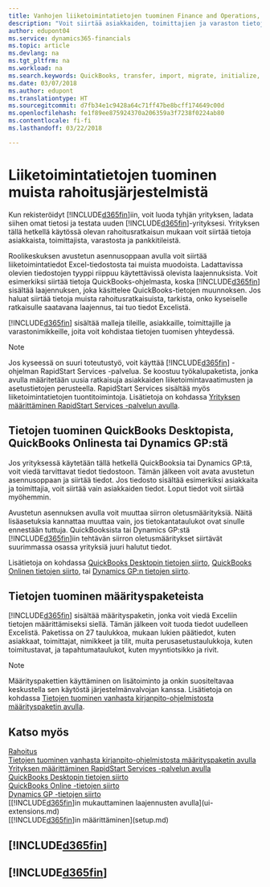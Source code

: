 ```yaml
---
title: Vanhojen liiketoimintatietojen tuominen Finance and Operations, Business editioniin | Microsoft Docs
description: "Voit siirtää asiakkaiden, toimittajien ja varaston tietoja esimerkiksi Excelistä, QuickBooksista tai Dynamics GP:stä Finance and Operations, Business editioniin."
author: edupont04
ms.service: dynamics365-financials
ms.topic: article
ms.devlang: na
ms.tgt_pltfrm: na
ms.workload: na
ms.search.keywords: QuickBooks, transfer, import, migrate, initialize, implement
ms.date: 03/07/2018
ms.author: edupont
ms.translationtype: HT
ms.sourcegitcommit: d7fb34e1c9428a64c71ff47be8bcff174649c00d
ms.openlocfilehash: fe1f89ee875924370a206359a3f7238f0224ab80
ms.contentlocale: fi-fi
ms.lasthandoff: 03/22/2018

---
```

# <a name="importing-business-data-from-other-finance-systems"></a>Liiketoimintatietojen tuominen muista rahoitusjärjestelmistä
Kun rekisteröidyt [!INCLUDE[d365fin](includes/d365fin_md.md)]iin, voit luoda tyhjän yrityksen, ladata siihen omat tietosi ja testata uuden [!INCLUDE[d365fin](includes/d365fin_md.md)]-yrityksesi. Yrityksen tällä hetkellä käytössä olevan rahoitusratkaisun mukaan voit siirtää tietoja asiakkaista, toimittajista, varastosta ja pankkitileistä.  

Roolikeskuksen avustetun asennusoppaan avulla voit siirtää liiketoimintatiedot Excel-tiedostosta tai muista muodoista. Ladattavissa olevien tiedostojen tyyppi riippuu käytettävissä olevista laajennuksista. Voit esimerkiksi siirtää tietoja QuickBooks-ohjelmasta, koska [!INCLUDE[d365fin](includes/d365fin_md.md)] sisältää laajennuksen, joka käsittelee QuickBooks-tietojen muunnoksen. Jos haluat siirtää tietoja muista rahoitusratkaisuista, tarkista, onko kyseiselle ratkaisulle saatavana laajennus, tai tuo tiedot Excelistä.  

[!INCLUDE[d365fin](includes/d365fin_md.md)] sisältää malleja tileille, asiakkaille, toimittajille ja varastonimikkeille, joita voit kohdistaa tietojen tuomisen yhteydessä.

> [!NOTE]  
> Jos kyseessä on suuri toteutustyö, voit käyttää [!INCLUDE[d365fin](includes/d365fin_md.md)] -ohjelman RapidStart Services -palvelua. Se koostuu työkalupaketista, jonka avulla määritetään uusia ratkaisuja asiakkaiden liiketoimintavaatimusten ja asetustietojen perusteella. RapidStart Services sisältää myös liiketoimintatietojen tuontitoimintoja. Lisätietoja on kohdassa [Yrityksen määrittäminen RapidStart Services -palvelun avulla](admin-set-up-a-company-with-rapidstart.md).  

## <a name="importing-data-from-quickbooks-desktop-quickbooks-online-or-dynamics-gp"></a>Tietojen tuominen QuickBooks Desktopista, QuickBooks Onlinesta tai Dynamics GP:stä
Jos yrityksessä käytetään tällä hetkellä QuickBooksia tai Dynamics GP:tä, voit viedä tarvittavat tiedot tiedostoon. Tämän jälkeen voit avata avustetun asennusoppaan ja siirtää tiedot.
Jos tiedosto sisältää esimerkiksi asiakkaita ja toimittajia, voit siirtää vain asiakkaiden tiedot. Loput tiedot voit siirtää myöhemmin.  

Avustetun asennuksen avulla voit muuttaa siirron oletusmäärityksiä. Näitä lisäasetuksia kannattaa muuttaa vain, jos tietokantataulukot ovat sinulle ennestään tuttuja. QuickBooksista tai Dynamics GP:stä [!INCLUDE[d365fin](includes/d365fin_md.md)]iin tehtävän siirron oletusmääritykset siirtävät suurimmassa osassa yrityksiä juuri halutut tiedot.  

Lisätietoja on kohdassa [QuickBooks Desktopin tietojen siirto](ui-extensions-quickbooks-data-migration.md), [QuickBooks Onlinen tietojen siirto](ui-extensions-quickbooks-online-data-migration.md), tai [Dynamics GP:n tietojen siirto](ui-extensions-dynamicsgp-data-migration.md).  

## <a name="importing-data-from-configuration-packages"></a>Tietojen tuominen määrityspaketeista
[!INCLUDE[d365fin](includes/d365fin_md.md)] sisältää määrityspaketin, jonka voit viedä Exceliin tietojen määrittämiseksi siellä. Tämän jälkeen voit tuoda tiedot uudelleen Excelistä. Paketissa on 27 taulukkoa, mukaan lukien päätiedot, kuten asiakkaat, toimittajat, nimikkeet ja tilit, muita perusasetustaulukkoja, kuten toimitustavat, ja tapahtumataulukot, kuten myyntiotsikko ja rivit.  

> [!NOTE]  
>   Määrityspakettien käyttäminen on lisätoiminto ja onkin suositeltavaa keskustella sen käytöstä järjestelmänvalvojan kanssa. Lisätietoja on kohdassa [Tietojen tuominen vanhasta kirjanpito-ohjelmistosta määrityspaketin avulla](across-import-data-configuration-packages.md).  

## <a name="see-also"></a>Katso myös
[Rahoitus](finance.md)  
[Tietojen tuominen vanhasta kirjanpito-ohjelmistosta määrityspaketin avulla](across-import-data-configuration-packages.md)  
[Yrityksen määrittäminen RapidStart Services -palvelun avulla](admin-set-up-a-company-with-rapidstart.md)  
[QuickBooks Desktopin tietojen siirto](ui-extensions-quickbooks-data-migration.md)  
[QuickBooks Online -tietojen siirto](ui-extensions-quickbooks-online-data-migration.md)  
[Dynamics GP -tietojen siirto](ui-extensions-dynamicsgp-data-migration.md)  
[[!INCLUDE[d365fin](includes/d365fin_md.md)]in mukauttaminen laajennusten avulla](ui-extensions.md)   
[[!INCLUDE[d365fin](includes/d365fin_md.md)]in määrittäminen](setup.md)

## [!INCLUDE[d365fin](includes/free_trial_md.md)]  
## [!INCLUDE[d365fin](includes/training_link_md.md)]

